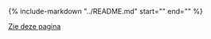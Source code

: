 {% include-markdown "../README.md" start="<!-- snippet-start -->" end="<!-- snippet-end -->" %}

[Zie deze pagina](tutorial.ipynb)
